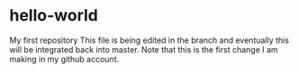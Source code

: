 # hello-world
My first repository
This file is being edited in the branch and eventually this will be integrated back into master. 
Note that this is the first change I am making in my github account.
